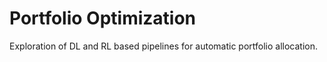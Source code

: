 # Portfolio Optimization
Exploration of DL and RL based pipelines for automatic portfolio allocation.
